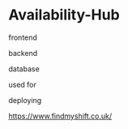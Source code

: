 # Availability-Hub


frontend 

backend 

database

used for 

deploying 


https://www.findmyshift.co.uk/